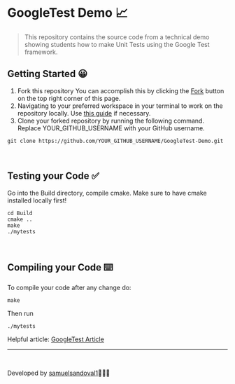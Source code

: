 # GoogleTest Demo 📈

> This repository contains the source code from a technical demo showing students how to make Unit Tests using the Google Test framework.


## Getting Started 😀
1. Fork this repository You can accomplish this by clicking the [Fork] button on the top right corner of this page.
2. Navigating to your preferred workspace in your terminal to work on the repository locally. Use [this guide] if necessary.
3. Clone your forked repository by running the following command. Replace YOUR_GITHUB_USERNAME with your GitHub username.
```
git clone https://github.com/YOUR_GITHUB_USERNAME/GoogleTest-Demo.git
``` 
<br />

## Testing your Code ✅
Go into the Build directory, compile cmake. Make sure to have cmake installed locally first!
```
cd Build  
cmake ..
make
./mytests
```
<br />

## Compiling your Code ⌨️

To compile your code after any change do:
```
make
```
Then run
```
./mytests
```

Helpful article: [GoogleTest Article]

---
<br />

Developed  by [samuelsandoval1]👨🏻‍💻

<!-- Links -->
[Fork]: https://github.com/samuelsandoval1/GoogleTest-Demo/fork
[this guide]: https://www.git-tower.com/learn/git/ebook/en/command-line/appendix/command-line-101
[GoogleTest Article]: https://alexanderbussan.medium.com/getting-started-with-google-test-on-os-x-a07eee7ae6dc
[samuelsandoval1]: https://github.com/samuelsandoval1

